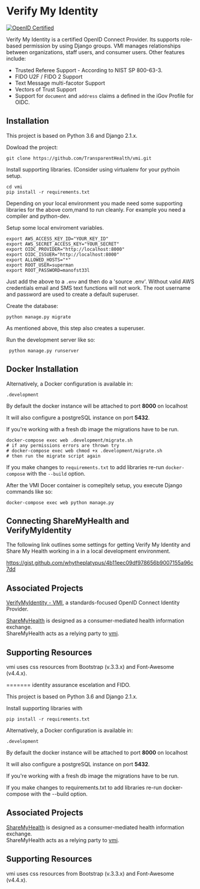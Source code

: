 # Verify My Identity

[![OpenID Certified](https://cloud.githubusercontent.com/assets/1454075/7611268/4d19de32-f97b-11e4-895b-31b2455a7ca6.png)](https://openid.net/certification/)

Verify My Identity is a certified OpenID Connect Provider. Its supports role-based permission by using Django groups. VMI manages relationships between organizations, staff users, and consumer users. Other features include:


* Trusted Referee Support - According to NIST SP 800-63-3.
* FIDO U2F / FIDO 2 Support
* Text Message multi-facotor Support 
* Vectors of Trust Support
* Support for `document` and `address` claims a defined in the iGov Profile for OIDC.


Installation
------------

This project is based on Python 3.6 and Django 2.1.x. 

Dowload the project:

    git clone https://github.com/TransparentHealth/vmi.git
   

Install supporting libraries. (Consider using virtualenv for your pythoin setup.

    cd vmi
    pip install -r requirements.txt

Depending on your local environment you made need some supporting libraries
for the above com,mand to run cleanly. For example you need a 
compiler and python-dev.

Setup some local enviroment variables. 


    export AWS_ACCESS_KEY_ID="YOUR_KEY_ID"
    export AWS_SECRET_ACCESS_KEY="YOUR_SECRET"
    export OIDC_PROVIDER="http://localhost:8000"
    export OIDC_ISSUER="http://localhost:8000"
    export ALLOWED_HOSTS="*"
    export ROOT_USER=superman
    export ROOT_PASSWORD=manofst33l

Just add the above to a `.env` and then do a 'source .env'. Without valid 
AWS credentials email and SMS text functions will not work. The root username and password 
are used to create a default superuser.

Create the database:

    python manage.py migrate

As mentioned above, this step also creates a superuser.

Run the development server like so:


     python manage.py runserver




Docker Installation
-------------------

Alternatively, a Docker configuration is available in:

    .development

By default the docker instance will be attached to 
port **8000** on localhost

It will also configure a postgreSQL instance on port **5432**.

If you're working with a fresh db image
the migrations have to be run.

```
docker-compose exec web .development/migrate.sh
# if any permissions errors are thrown try
# docker-compose exec web chmod +x .development/migrate.sh
# then run the migrate script again
```

If you make changes to `requirements.txt` to add libraries re-run 
`docker-compose` with the `--build` option.

After the VMI Docer container is comepltely setup, you execute Django 
commands like so:


`docker-compose exec web python manage.py`




Connecting ShareMyHealth and VerifyMyIdentity
---------------------------------------------

The following link outlines some settings for getting Verify My Identity and Share My Health working in
a in a local development environment.

https://gist.github.com/whytheplatypus/4b11eec09df978656b9007155a96c7dd



## Associated Projects

[VerifyMyIdentity - VMI](https://github.com/TransparentHealth/vmi), 
a standards-focused OpenID Connect Identity Provider.

[ShareMyHealth](https://github.com/TransparentHealth/sharemyhealth) is designed as a 
consumer-mediated health information exchange.  
ShareMyHealth acts as a relying party to 
[vmi](https://github.com/TransparentHealth/vmi).

## Supporting Resources

vmi uses css resources from Bootstrap (v.3.3.x) and 
Font-Awesome (v4.4.x). 


=======
identity assurance escelation and FIDO.

This project is based on Python 3.6 and Django 2.1.x.

Install supporting libraries with

    pip install -r requirements.txt
    

Alternatively, a Docker configuration is available in:

    .development

By default the docker instance will be attached to 
port **8000** on localhost

It will also configure a postgreSQL instance on port **5432**.

If you're working with a fresh db image
the migrations have to be run.

If you make changes to requirements.txt to add libraries re-run 
docker-compose with the --build option.

## Associated Projects

[ShareMyHealth](https://github.com/TransparentHealth/sharemyhealth) is designed as a 
consumer-mediated health information exchange.  
ShareMyHealth acts as a relying party to 
[vmi](https://github.com/TransparentHealth/vmi).

## Supporting Resources

vmi uses css resources from Bootstrap (v.3.3.x) and 
Font-Awesome (v4.4.x). 
